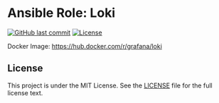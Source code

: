 # Ansible Role: Loki

[![GitHub last commit](https://img.shields.io/github/last-commit/ursinn-ansible/role-loki?logo=github&style=for-the-badge)](https://github.com/ursinn-ansible/role-loki/commits)
[![License](https://img.shields.io/github/license/ursinn-ansible/role-loki?style=for-the-badge)](https://github.com/ursinn-ansible/role-loki/blob/main/LICENSE)

Docker Image: https://hub.docker.com/r/grafana/loki

## License

This project is under the MIT License. See the [LICENSE](https://github.com/ursinn-ansible/role-loki/blob/main/LICENSE) file for the full license text.
